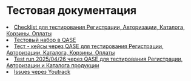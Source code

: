 # Тестовая документация
<div>
<li> <a href="https://docs.google.com/spreadsheets/d/1GtHQgyUFFwR5KFH16bMjYkKieJF0a1GW/edit?usp=drive_link&ouid=114163468163669774738&rtpof=true&sd=true">Checklist для тестирования Регистрации, Авторизации, Каталога, Корзины, Оплаты</a> </li>
<li> <a href="https://app.qase.io/project/G10?author=311&previewMode=side&suite=21">Тестовый набор в QASE</a> </li>
<li> <a href="https://drive.google.com/file/d/1lnyqGze8Rwb1DQPSHWSu4WT6MKM0-kdf/view?usp=drive_link">Тест - кейсы через QASE для тестирования Регистрации, Авторизации, Каталога, Корзины, Оплаты</a> </li>
<li> <a href="https://drive.google.com/file/d/1I3cR2OjDm6euoLRlya53XR8usyCxR3rD/view?usp=drive_link">Test run 2025/04/26 через QASE для тестирования Регистрации, Авторизации и Каталога продукции</a> </li>
<li> <a href="https://docs.google.com/spreadsheets/d/1-6usXkZ3PiftNKMDtLqpdN5DDssJWQigFp3-gB9EEBQ/edit?usp=drive_link">Issues через Youtrack </a> </li>
</div>
